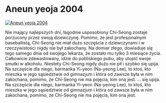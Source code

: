 Aneun yeoja 2004 
=============
[![Aneun yeoja 2004 ](http://vidos.pl/images/player.gif)](http://vidos.pl/aneun-yeoja-2004)

 Nie mający najlepszych dni, łagodnie usposobiony Chi-Seong zostaje porzucony przez swoją dziewczynę. Pomimo, że jest profesjonalnym baseballistą, Chi-Seong nie miał dużo szczęścia z dziewczynami i w rzeczywistości nigdy nie był zakochany. Na domiar złego, dowiaduje się tego samego dnia od swojego lekarza, że zostało mu tylko 3 miesiące życia. Całkowicie zdewastowany, idzie do pobliskiego pubu, aby utopić swoje smutki w alkoholu. Niestety Chi-Seong nigdy dużo nie pił i szybko się upija. Na szczęście dla niego, barmanka Yi-yeon (Na-yeong Lee), to ktoś, kto mieszka w jego sąsiedztwie od gimnazjum i która od zawsze była w nim zakochana, pomimo, że Chi-Seong nie ma pojęcia, kim ona jest.   ... się upija. Na szczęście dla niego, barmanka Yi-yeon (Na-yeong Lee), to ktoś, kto mieszka w jego sąsiedztwie od gimnazjum i która od zawsze była w nim zakochana, pomimo, że Chi-Seong nie ma pojęcia, kim ona jest.
